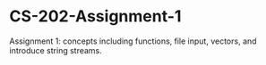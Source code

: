 # CS-202-Assignment-1
Assignment 1: concepts including functions, file input, vectors, and introduce string streams.
